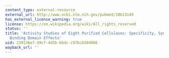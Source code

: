 ```yaml
---
content_type: external-resource
external_url: http://www.ncbi.nlm.nih.gov/pubmed/18613149
has_external_license_warning: true
license: https://en.wikipedia.org/wiki/All_rights_reserved
status: ''
title: 'Activity Studies of Eight Purified Cellulases: Specificity, Synergism, and
  Binding Domain Effects'
uid: 239136e7-39cf-4d3b-bbdc-c97bcb504066
wayback_url: ''
---
```


